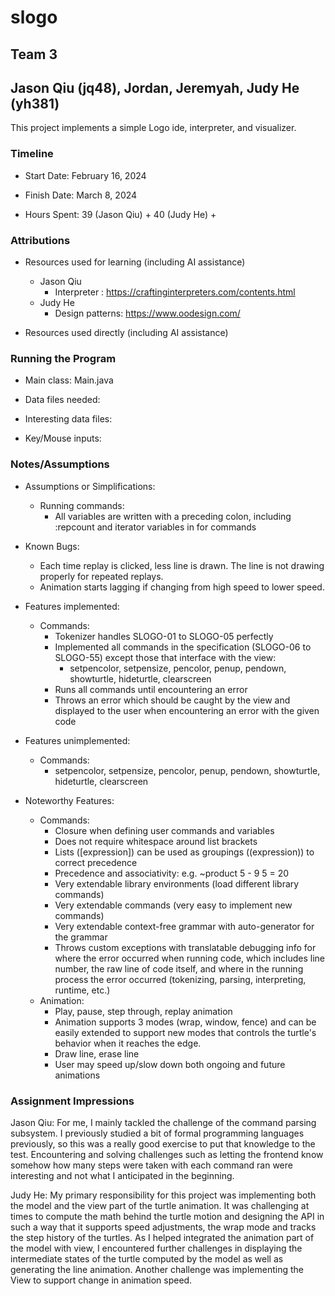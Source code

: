 # slogo

## Team 3

## Jason Qiu (jq48), Jordan, Jeremyah, Judy He (yh381)

This project implements a simple Logo ide, interpreter, and visualizer.

### Timeline

* Start Date: February 16, 2024

* Finish Date: March 8, 2024

* Hours Spent: 39 (Jason Qiu) + 40 (Judy He) +

### Attributions

* Resources used for learning (including AI assistance)
    * Jason Qiu
        * Interpreter : https://craftinginterpreters.com/contents.html
    * Judy He
        * Design patterns: https://www.oodesign.com/

* Resources used directly (including AI assistance)

### Running the Program

* Main class: Main.java

* Data files needed:

* Interesting data files:

* Key/Mouse inputs:

### Notes/Assumptions

* Assumptions or Simplifications:
    * Running commands:
        * All variables are written with a preceding colon, including :repcount and iterator
          variables in for commands

* Known Bugs:
    * Each time replay is clicked, less line is drawn. The line is not drawing properly for repeated replays.
    * Animation starts lagging if changing from high speed to lower speed.

* Features implemented:
    * Commands:
        * Tokenizer handles SLOGO-01 to SLOGO-05 perfectly
        * Implemented all commands in the specification (SLOGO-06 to SLOGO-55) except those that
          interface with the view:
            * setpencolor, setpensize, pencolor, penup, pendown, showturtle, hideturtle, clearscreen
        * Runs all commands until encountering an error
        * Throws an error which should be caught by the view and displayed to the user when
          encountering an error with the given code

* Features unimplemented:
    * Commands:
        * setpencolor, setpensize, pencolor, penup, pendown, showturtle, hideturtle, clearscreen

* Noteworthy Features:
    * Commands:
        * Closure when defining user commands and variables
        * Does not require whitespace around list brackets
        * Lists ([expression]) can be used as groupings ((expression)) to correct precedence
        * Precedence and associativity: e.g. ~product 5 - 9 5 = 20
        * Very extendable library environments (load different library commands)
        * Very extendable commands (very easy to implement new commands)
        * Very extendable context-free grammar with auto-generator for the grammar
        * Throws custom exceptions with translatable debugging info for where the error occurred
          when running code, which includes line number, the raw line of code itself, and where in
          the running process the error occurred (tokenizing, parsing, interpreting, runtime, etc.)
    * Animation:
        * Play, pause, step through, replay animation
        * Animation supports 3 modes (wrap, window, fence) and can be easily extended to support new
          modes that controls the turtle's behavior when it reaches the edge.
        * Draw line, erase line
        * User may speed up/slow down both ongoing and future animations

### Assignment Impressions

Jason Qiu: For me, I mainly tackled the challenge of the command parsing subsystem. I previously
studied a bit of formal programming languages previously, so this was a really good exercise to put
that knowledge to the test. Encountering and solving challenges such as letting the frontend know
somehow how many steps were taken with each command ran were interesting and not what I anticipated
in the beginning.

Judy He: My primary responsibility for this project was implementing both the model and the view
part of the turtle animation. It was challenging at times to compute the math behind the turtle
motion and designing the API in such a way that it supports speed adjustments, the wrap mode and
tracks the step history of the turtles. As I helped integrated the animation part of the model with
view, I encountered further challenges in displaying the intermediate states of the turtle computed
by the model as well as generating the line animation. Another challenge was implementing the View
to support change in animation speed.    